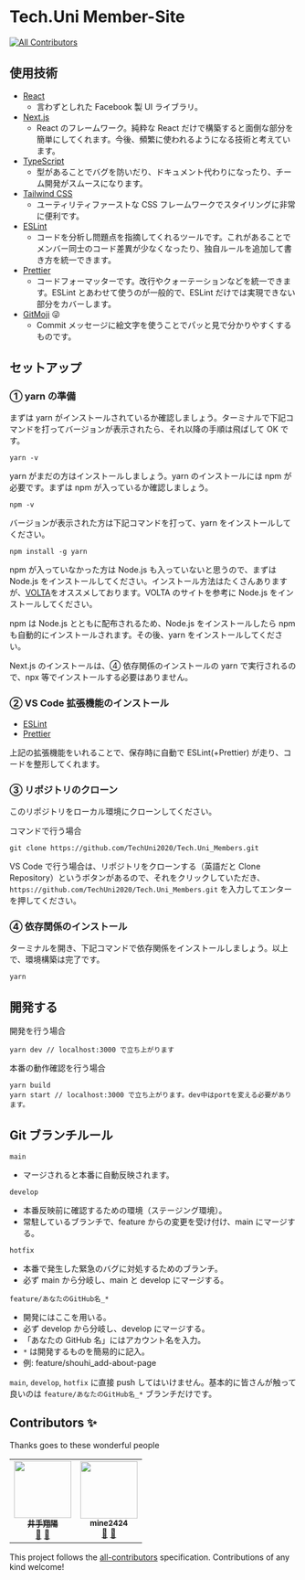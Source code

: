 # Tech.Uni Member-Site

<!-- ALL-CONTRIBUTORS-BADGE:START - Do not remove or modify this section -->

[![All Contributors](https://img.shields.io/badge/all_contributors-1-orange.svg?style=flat-square)](#contributors-)

<!-- ALL-CONTRIBUTORS-BADGE:END -->

## 使用技術

- [React](https://ja.reactjs.org/)
  - 言わずとしれた Facebook 製 UI ライブラリ。
- [Next.js](https://nextjs.org/)
  - React のフレームワーク。純粋な React だけで構築すると面倒な部分を簡単にしてくれます。今後、頻繁に使われるようになる技術と考えています。
- [TypeScript](https://www.typescriptlang.org/)
  - 型があることでバグを防いだり、ドキュメント代わりになったり、チーム開発がスムースになります。
- [Tailwind CSS](https://tailwindcss.com/)
  - ユーティリティファーストな CSS フレームワークでスタイリングに非常に便利です。
- [ESLint](https://eslint.org/)
  - コードを分析し問題点を指摘してくれるツールです。これがあることでメンバー同士のコード差異が少なくなったり、独自ルールを追加して書き方を統一できます。
- [Prettier](https://prettier.io/)
  - コードフォーマッターです。改行やクォーテーションなどを統一できます。ESLint とあわせて使うのが一般的で、ESLint だけでは実現できない部分をカバーします。
- [GitMoji](https://gitmoji.dev/) 😜
  - Commit メッセージに絵文字を使うことでパッと見で分かりやすくするものです。

## セットアップ

### ① yarn の準備

まずは yarn がインストールされているか確認しましょう。ターミナルで下記コマンドを打ってバージョンが表示されたら、それ以降の手順は飛ばして OK です。

```
yarn -v
```

yarn がまだの方はインストールしましょう。yarn のインストールには npm が必要です。まずは npm が入っているか確認しましょう。

```
npm -v
```

バージョンが表示された方は下記コマンドを打って、yarn をインストールしてください。

```
npm install -g yarn
```

npm が入っていなかった方は Node.js も入っていないと思うので、まずは Node.js をインストールしてください。インストール方法はたくさんありますが、[VOLTA](https://volta.sh/)をオススメしております。VOLTA のサイトを参考に Node.js をインストールしてください。

npm は Node.js とともに配布されるため、Node.js をインストールしたら npm も自動的にインストールされます。その後、yarn をインストールしてください。

Next.js のインストールは、④ 依存関係のインストールの yarn で実行されるので、npx 等でインストールする必要はありません。

### ② VS Code 拡張機能のインストール

- [ESLint](https://marketplace.visualstudio.com/items?itemName=dbaeumer.vscode-eslint)
- [Prettier](https://marketplace.visualstudio.com/items?itemName=esbenp.prettier-vscode)

上記の拡張機能をいれることで、保存時に自動で ESLint(+Prettier) が走り、コードを整形してくれます。

### ③ リポジトリのクローン

このリポジトリをローカル環境にクローンしてください。

コマンドで行う場合

```
git clone https://github.com/TechUni2020/Tech.Uni_Members.git
```

VS Code で行う場合は、リポジトリをクローンする（英語だと Clone Repository）というボタンがあるので、それをクリックしていただき、`https://github.com/TechUni2020/Tech.Uni_Members.git` を入力してエンターを押してください。

### ④ 依存関係のインストール

ターミナルを開き、下記コマンドで依存関係をインストールしましょう。以上で、環境構築は完了です。

```
yarn
```

## 開発する

開発を行う場合

```
yarn dev // localhost:3000 で立ち上がります
```

本番の動作確認を行う場合

```
yarn build
yarn start // localhost:3000 で立ち上がります。dev中はportを変える必要があります。
```

## Git ブランチルール

`main`

- マージされると本番に自動反映されます。

`develop`

- 本番反映前に確認するための環境（ステージング環境）。
- 常駐しているブランチで、feature からの変更を受け付け、main にマージする。

`hotfix`

- 本番で発生した緊急のバグに対処するためのブランチ。
- 必ず main から分岐し、main と develop にマージする。

`feature/あなたのGitHub名_*`

- 開発にはここを用いる。
- 必ず develop から分岐し、develop にマージする。
- 「あなたの GitHub 名」にはアカウント名を入力。
- `*` は開発するものを簡易的に記入。
- 例: feature/shouhi_add-about-page

`main`, `develop`, `hotfix` に直接 push してはいけません。基本的に皆さんが触って良いのは `feature/あなたのGitHub名_*` ブランチだけです。

## Contributors ✨

Thanks goes to these wonderful people

<!-- ALL-CONTRIBUTORS-LIST:START - Do not remove or modify this section -->
<!-- prettier-ignore-start -->
<!-- markdownlint-disable -->
<table>
  <tr>
    <td align="center"><a href="https://twitter.com/shouhi_ide"><img src="https://user-images.githubusercontent.com/63713624/123041698-9f3c9b00-d430-11eb-8faf-e98e27e347db.jpg" width="100px;" alt=""/><br /><sub><b>井手翔陽</b></sub></a><br /><a href="https://github.com/TechUni2020/Tech.Uni_Members/commits?author=shouhi" title="Documentation">📖</a> <a href="#projectManagement-shouhi" title="Project Management">📆</a>
    </td>
    <td align="center"><a href="https://twitter.com/nihon_kaizou"><img src="https://avatars.githubusercontent.com/u/66231271?v=4" width="100px;" alt=""/><br /><sub><b>mine2424</b></sub></a><br /><a href="https://github.com/TechUni2020/Tech.Uni_Members/commits?author=mine2424" title="Documentation">📖</a> <a href="#projectEngineer-mine" title="Project Engineer">📆</a>
    </td>
</table>

<!-- markdownlint-restore -->
<!-- prettier-ignore-end -->

<!-- ALL-CONTRIBUTORS-LIST:END -->

This project follows the [all-contributors](https://github.com/all-contributors/all-contributors) specification. Contributions of any kind welcome!
